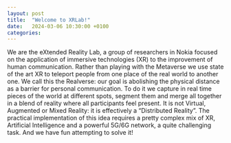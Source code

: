 ```yaml
---
layout: post
title:  "Welcome to XRLab!"
date:   2024-03-06 10:30:00 +0100
categories: 
---
```

We are the eXtended Reality Lab, a group of researchers in Nokia focused on the application of immersive technologies (XR) to the improvement of human communication. Rather than playing with the Metaverse we use state of the art XR to teleport people from one place of the real world to another one. We call this the Realverse: our goal is abolishing the physical distance as a barrier for personal communication. To do it we capture in real time pieces of the world at different spots, segment them and merge all together in a blend of reality where all participants feel present. It is not Virtual, Augmented or Mixed Reality: it is effectively a “Distributed Reality”. The practical implementation of this idea requires a pretty complex mix of XR, Artificial Intelligence and a powerful 5G/6G network, a quite challenging task. And we have fun attempting to solve it!
